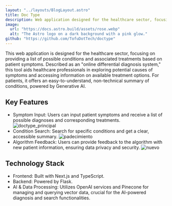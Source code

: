 ```yaml
---
layout: "../layouts/BlogLayout.astro"
title: Doc Type
description: Web application designed for the healthcare sector, focusing on providing a list of possible conditions and associated treatments based on patient symptoms.
image:
  url: "https://docs.astro.build/assets/rose.webp"
  alt: "The Astro logo on a dark background with a pink glow."
github: "https://github.com/TofuDotTech/doctype"
---
```


This web application is designed for the healthcare sector, focusing on providing a list of possible conditions and associated treatments based on patient symptoms. Described as an "online differential diagnosis system," this tool aids healthcare professionals in exploring potential causes of symptoms and accessing information on available treatment options. For patients, it offers an easy-to-understand, non-technical summary of conditions, powered by Generative AI.

## Key Features

- Symptom Input: Users can input patient symptoms and receive a list of possible diagnoses and corresponding treatments.\
  ![doctype_principal](https://github.com/TofuDotTech/doctype/assets/66339246/f1a644d2-d7e9-4f9e-904f-9f49504e2368)
- Condition Search: Search for specific conditions and get a clear, accessible summary.
  ![padecimiento](https://github.com/TofuDotTech/doctype/assets/66339246/c4ea02d0-4e53-49fb-8d99-764535c050b5)
- Algorithm Feedback: Users can provide feedback to the algorithm with new patient information, ensuring data privacy and security.
  ![nuevo](https://github.com/TofuDotTech/doctype/assets/66339246/2c4cb9bc-d035-4373-8f33-c5e35183942e)

## Technology Stack

- Frontend: Built with Next.js and TypeScript.
- Backend: Powered by Flask.
- AI & Data Processing: Utilizes OpenAI services and Pinecone for managing and querying vector data, crucial for the AI-powered diagnosis and search functionalities.
